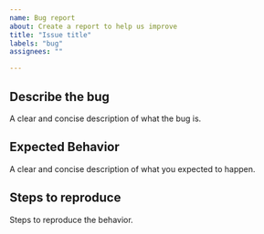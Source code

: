 ```yaml
---
name: Bug report
about: Create a report to help us improve
title: "Issue title"
labels: "bug"
assignees: ""

---
```


## Describe the bug
A clear and concise description of what the bug is.

## Expected Behavior
A clear and concise description of what you expected to happen.

## Steps to reproduce
Steps to reproduce the behavior.
